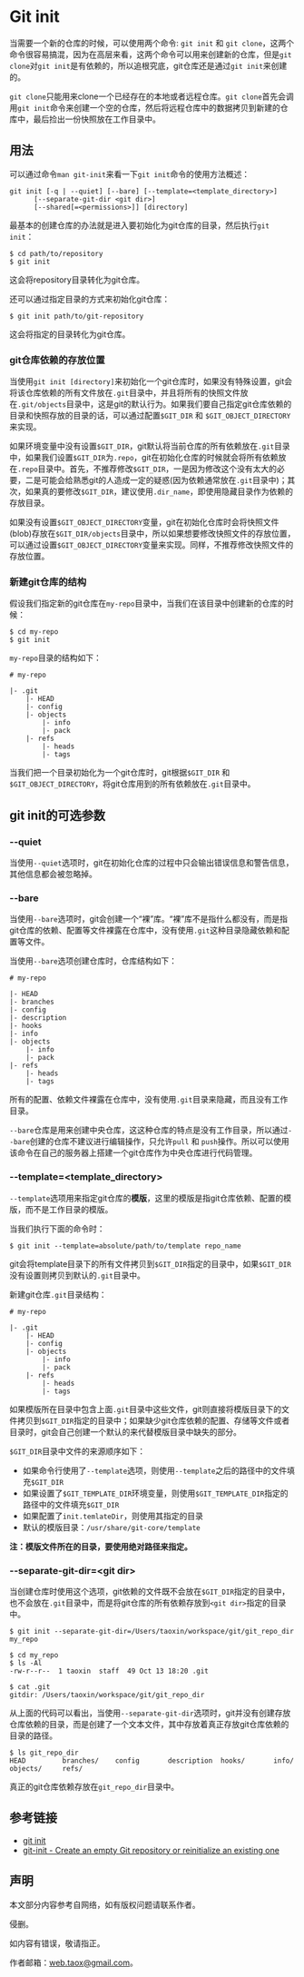 # Git init

当需要一个新的仓库的时候，可以使用两个命令: `git init` 和 `git clone`，这两个命令很容易搞混，因为在高层来看，这两个命令可以用来创建新的仓库，但是`git clone`对`git init`是有依赖的，所以追根究底，git仓库还是通过`git init`来创建的。

`git clone`只能用来clone一个已经存在的本地或者远程仓库。`git clone`首先会调用`git init`命令来创建一个空的仓库，然后将远程仓库中的数据拷贝到新建的仓库中，最后捡出一份快照放在工作目录中。

## 用法

可以通过命令`man git-init`来看一下`git init`命令的使用方法概述：

```shell
git init [-q | --quiet] [--bare] [--template=<template_directory>]
	  [--separate-git-dir <git dir>]
	  [--shared[=<permissions>]] [directory]
```

最基本的创建仓库的办法就是进入要初始化为git仓库的目录，然后执行`git init`：

```shell
$ cd path/to/repository
$ git init
```
这会将repository目录转化为git仓库。

还可以通过指定目录的方式来初始化git仓库：

```shell
$ git init path/to/git-repository
```
这会将指定的目录转化为git仓库。

### git仓库依赖的存放位置

当使用`git init [directory]`来初始化一个git仓库时，如果没有特殊设置，git会将该仓库依赖的所有文件放在`.git`目录中，并且将所有的快照文件放在`.git/objects`目录中，这是git的默认行为。如果我们要自己指定git仓库依赖的目录和快照存放的目录的话，可以通过配置`$GIT_DIR` 和 `$GIT_OBJECT_DIRECTORY`来实现。

如果环境变量中没有设置`$GIT_DIR`，git默认将当前仓库的所有依赖放在`.git`目录中，如果我们设置`$GIT_DIR`为`.repo`，git在初始化仓库的时候就会将所有依赖放在`.repo`目录中。首先，不推荐修改`$GIT_DIR`，一是因为修改这个没有太大的必要，二是可能会给熟悉git的人造成一定的疑惑(因为依赖通常放在`.git`目录中)；其次，如果真的要修改`$GIT_DIR`，建议使用`.dir_name`，即使用隐藏目录作为依赖的存放目录。

如果没有设置`$GIT_OBJECT_DIRECTORY`变量，git在初始化仓库时会将快照文件(blob)存放在`$GIT_DIR/objects`目录中，所以如果想要修改快照文件的存放位置，可以通过设置`$GIT_OBJECT_DIRECTORY`变量来实现。同样，不推荐修改快照文件的存放位置。

### 新建git仓库的结构

假设我们指定新的git仓库在`my-repo`目录中，当我们在该目录中创建新的仓库的时候：

```shell
$ cd my-repo
$ git init
```

`my-repo`目录的结构如下：

```git
# my-repo

|- .git
	|- HEAD
	|- config
	|- objects
		|- info
		|- pack
	|- refs
		|- heads
		|- tags
```

当我们把一个目录初始化为一个git仓库时，git根据`$GIT_DIR` 和 `$GIT_OBJECT_DIRECTORY`，将git仓库用到的所有依赖放在`.git`目录中。

## git init的可选参数

### --quiet

当使用`--quiet`选项时，git在初始化仓库的过程中只会输出错误信息和警告信息，其他信息都会被忽略掉。

### --bare

当使用`--bare`选项时，git会创建一个“裸”库。“裸”库不是指什么都没有，而是指git仓库的依赖、配置等文件裸露在仓库中，没有使用`.git`这种目录隐藏依赖和配置等文件。

当使用`--bare`选项创建仓库时，仓库结构如下：

```git
# my-repo

|- HEAD
|- branches
|- config
|- description
|- hooks
|- info
|- objects
	|- info
	|- pack
|- refs
	|- heads
	|- tags
```

所有的配置、依赖文件裸露在仓库中，没有使用`.git`目录来隐藏，而且没有工作目录。

`--bare`仓库是用来创建中央仓库，这这种仓库的特点是没有工作目录，所以通过`--bare`创建的仓库不建议进行编辑操作，只允许`pull` 和 `push`操作。所以可以使用该命令在自己的服务器上搭建一个git仓库作为中央仓库进行代码管理。

### --template=\<template_directory\>

`--template`选项用来指定git仓库的**模版**，这里的模版是指git仓库依赖、配置的模版，而不是工作目录的模版。

当我们执行下面的命令时：

```shell
$ git init --template=absolute/path/to/template repo_name
```

git会将template目录下的所有文件拷贝到`$GIT_DIR`指定的目录中，如果`$GIT_DIR`没有设置则拷贝到默认的`.git`目录中。

新建git仓库`.git`目录结构：

```git
# my-repo

|- .git
	|- HEAD
	|- config
	|- objects
		|- info
		|- pack
	|- refs
		|- heads
		|- tags
```

如果模版所在目录中包含上面`.git`目录中这些文件，git则直接将模版目录下的文件拷贝到`$GIT_DIR`指定的目录中；如果缺少git仓库依赖的配置、存储等文件或者目录时，git会自己创建一个默认的来代替模版目录中缺失的部分。

`$GIT_DIR`目录中文件的来源顺序如下：

* 如果命令行使用了`--template`选项，则使用`--template`之后的路径中的文件填充`$GIT_DIR`
* 如果设置了`$GIT_TEMPLATE_DIR`环境变量，则使用`$GIT_TEMPLATE_DIR`指定的路径中的文件填充`$GIT_DIR`
* 如果配置了`init.temlateDir`，则使用其指定的目录
* 默认的模版目录：`/usr/share/git-core/template`

**注：模版文件所在的目录，要使用绝对路径来指定。**

### --separate-git-dir=\<git dir\>

当创建仓库时使用这个选项，git依赖的文件既不会放在`$GIT_DIR`指定的目录中，也不会放在`.git`目录中，而是将git仓库的所有依赖存放到`<git dir>`指定的目录中。

```shell
$ git init --separate-git-dir=/Users/taoxin/workspace/git/git_repo_dir my_repo

$ cd my_repo
$ ls -Al
-rw-r--r--  1 taoxin  staff  49 Oct 13 18:20 .git

$ cat .git
gitdir: /Users/taoxin/workspace/git/git_repo_dir
```

从上面的代码可以看出，当使用`--separate-git-dir`选项时，git并没有创建存放仓库依赖的目录，而是创建了一个文本文件，其中存放着真正存放git仓库依赖的目录的路径。

```shell
$ ls git_repo_dir
HEAD         branches/    config       description  hooks/       info/        objects/     refs/
```

真正的git仓库依赖存放在`git_repo_dir`目录中。

## 参考链接

* [git init](https://www.atlassian.com/git/tutorials/setting-up-a-repository/git-init)
* [git-init - Create an empty Git repository or reinitialize an existing one](https://git-scm.com/docs/git-init)

## 声明

本文部分内容参考自网络，如有版权问题请联系作者。

侵删。

如内容有错误，敬请指正。

作者邮箱：web.taox@gmail.com。